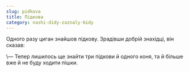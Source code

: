 ```yaml
---
slug: pidkova
title: Підкова
category: nashi-didy-zaznaly-bidy
---
```

Одного разу циган знайшов підкову. Зрадівши добрій знахідці, він сказав:

\— Тепер лишилось ще знайти три підкови й одного коня, та й більше вже й не буду ходити пішки.
